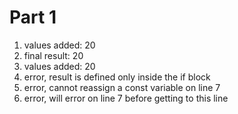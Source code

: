 # Part 1

1. values added: 20
2. final result: 20
3. values added: 20
4. error, result is defined only inside the if block
5. error, cannot reassign a const variable on line 7
6. error, will error on line 7 before getting to this line